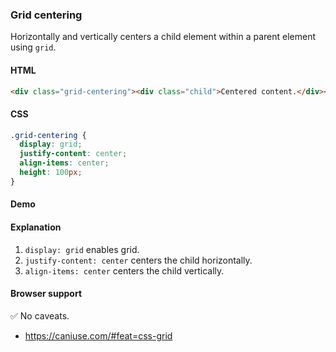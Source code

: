 ### Grid centering

Horizontally and vertically centers a child element within a parent element using `grid`.

#### HTML

```html
<div class="grid-centering"><div class="child">Centered content.</div></div>
```

#### CSS

```css
.grid-centering {
  display: grid;
  justify-content: center;
  align-items: center;
  height: 100px;
}
```

#### Demo

#### Explanation

1. `display: grid` enables grid.
2. `justify-content: center` centers the child horizontally.
3. `align-items: center` centers the child vertically.

#### Browser support

<span class="snippet__support-note">✅ No caveats.</span>

- https://caniuse.com/#feat=css-grid

<!-- tags: layout -->
